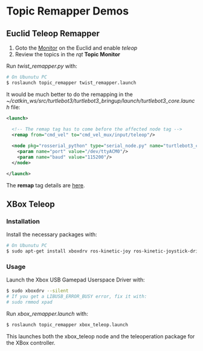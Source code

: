 # Topic Remapper Demos

## Euclid Teleop Remapper

1) Goto the [Monitor](http://euclid.local/#apps) on the Euclid and enable *teleop*
2) Review the topics in the *rqt* **Topic Monitor**

Run *twist_remapper.py* with: 
```bash
# On Ubunutu PC
$ roslaunch topic_remapper twist_remapper.launch
```

It would be much better to do the remapping in the *~/catkin_ws/src/turtlebot3/turtlebot3_bringup/launch/turtlebot3_core.launch* file:
```xml
<launch>

  <!-- The remap tag has to come before the affected node tag -->
  <remap from="cmd_vel" to="cmd_vel_mux/input/teleop"/>
  
  <node pkg="rosserial_python" type="serial_node.py" name="turtlebot3_core" output="screen">
    <param name="port" value="/dev/ttyACM0"/>
    <param name="baud" value="115200"/>
  </node>

</launch>
``` 

The **remap** tag details are [here](http://wiki.ros.org/roslaunch/XML/remap).

## XBox Teleop

### Installation

Install the necessary packages with:
````bash
# On Ubunutu PC
$ sudo apt-get install xboxdrv ros-kinetic-joy ros-kinetic-joystick-drivers ros-kinetic-teleop-twist-joy
````

### Usage

Launch the Xbox USB Gamepad Userspace Driver with:
```bash
$ sudo xboxdrv --silent
# If you get a LIBUSB_ERROR_BUSY error, fix it with:
# sudo rmmod xpad
```

Run *xbox_remapper.launch* with: 
```bash
$ roslaunch topic_remapper xbox_teleop.launch
```

This launches both the xbox_teleop node and the teleoperation package for the XBox controller.
